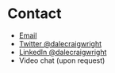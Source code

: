 # Contact

- [Email](mailto:dale@dalewright.com)
- [Twitter @dalecraigwright](https://www.twitter.com/dalecraigwright)
- [LinkedIn @dalecraigwright](https://linkedin.com/in/dalecraigwright)
- Video chat (upon request)
